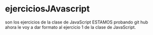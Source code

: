 # ejerciciosJAvascript
son los ejercicios de la clase de JavaScript
ESTAMOS probando git hub
ahora le voy a dar formato al ejercicio 1 de la clase de JavaScript.
